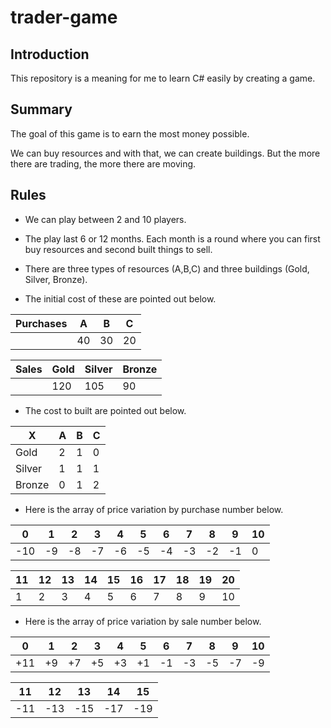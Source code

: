 # trader-game

## Introduction
This repository is a meaning for me to learn C# easily by creating a game.

## Summary

The goal of this game is to earn the most money possible.

We can buy resources and with that, we can create buildings. But the more there are trading, the more there are moving. 

## Rules

* We can play between 2 and 10 players.

* The play last 6 or 12 months. Each month is a round where you can first buy resources and second built things to sell.

* There are three types of resources (A,B,C) and three buildings (Gold, Silver, Bronze).

* The initial cost of these are pointed out below.

<center>

|Purchases| A | B | C |
|---|---|---|---|
||40|30|20|

|Sales|Gold|Silver|Bronze|
|---|---|---|---|
||120|105|90|

</center>

* The cost to built are pointed out below.

<center>

| X | A | B | C |
|---|---|---|---|
|Gold|2|1|0|
|Silver|1|1|1|
|Bronze|0|1|2|

</center>

* Here is the array of price variation by purchase number below.

<center>

|0|1|2|3|4|5|6|7|8|9|10|
|-|-|-|-|-|-|-|-|-|-|-|
-10|-9|-8|-7|-6|-5|-4|-3|-2|-1|0|

|11|12|13|14|15|16|17|18|19|20|
|-|-|-|-|-|-|-|-|-|-|
|1|2|3|4|5|6|7|8|9|10|

</center>

* Here is the array of price variation by sale number below.

<center>

|0|1|2|3|4|5|6|7|8|9|10|
|-|-|-|-|-|-|-|-|-|-|-|
+11|+9|+7|+5|+3|+1|-1|-3|-5|-7|-9|

|11|12|13|14|15|
|-|-|-|-|-|
|-11|-13|-15|-17|-19|

</center>

